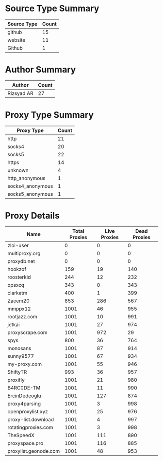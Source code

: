 # Source Type Summary

| Source Type | Count |
|-------------|-------|
| github | 15 |
| website | 11 |
| Github | 1 |


# Author Summary

| Author | Count |
|--------|-------|
| Rizsyad AR | 27 |


# Proxy Type Summary

| Proxy Type | Count |
|------------|-------|
| http | 21 |
| socks4 | 20 |
| socks5 | 22 |
| https | 14 |
| unknown | 4 |
| http_anonymous | 1 |
| socks4_anonymous | 1 |
| socks5_anonymous | 1 |


# Proxy Details

| Name | Total Proxies | Live Proxies | Dead Proxies |
|------|---------------|--------------|---------------|
| zloi-user | 0 | 0 | 0 |
| multiproxy.org | 0 | 0 | 0 |
| proxydb.net | 0 | 0 | 0 |
| hookzof | 159 | 19 | 140 |
| roosterkid | 244 | 12 | 232 |
| opsxcq | 343 | 0 | 343 |
| clarketm | 400 | 1 | 399 |
| Zaeem20 | 853 | 286 | 567 |
| mmppx12 | 1001 | 46 | 955 |
| rootjazz.com | 1001 | 10 | 991 |
| jetkai | 1001 | 27 | 974 |
| proxyscrape.com | 1001 | 972 | 29 |
| spys | 800 | 36 | 764 |
| monosans | 1001 | 87 | 914 |
| sunny9577 | 1001 | 67 | 934 |
| my-proxy.com | 1001 | 55 | 946 |
| ShiftyTR | 993 | 36 | 957 |
| proxifly | 1001 | 21 | 980 |
| B4RC0DE-TM | 1001 | 11 | 990 |
| ErcinDedeoglu | 1001 | 127 | 874 |
| proxy4parsing | 1001 | 3 | 998 |
| openproxylist.xyz | 1001 | 25 | 976 |
| proxy-list.download | 1001 | 4 | 997 |
| rotatingproxies.com | 1001 | 3 | 998 |
| TheSpeedX | 1001 | 111 | 890 |
| proxyspace.pro | 1001 | 116 | 885 |
| proxylist.geonode.com | 1001 | 48 | 953 |
